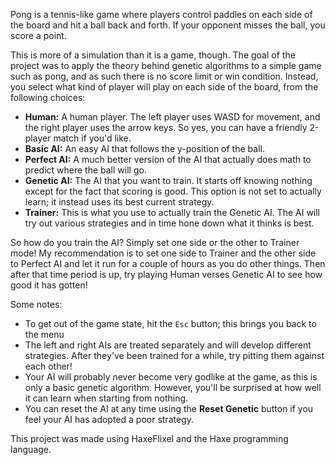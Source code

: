 Pong is a tennis-like game where players control paddles on each side of the board and hit a ball back and forth. If your opponent misses the ball, you score a point.

This is more of a simulation than it is a game, though. The goal of the project was to apply the theory behind genetic algorithms to a simple game such as pong, and as such there is no score limit or win condition. Instead, you select what kind of player will play on each side of the board, from the following choices:

* **Human:** A human player. The left player uses WASD for movement, and the right player uses the arrow keys. So yes, you can have a friendly 2-player match if you'd like.
* **Basic AI:** An easy AI that follows the y-position of the ball.
* **Perfect AI:** A much better version of the AI that actually does math to predict where the ball will go.
* **Genetic AI:** The AI that you want to train. It starts off knowing nothing except for the fact that scoring is good. This option is not set to actually learn; it instead uses its best current strategy.
* **Trainer:** This is what you use to actually train the Genetic AI. The AI will try out various strategies and in time hone down what it thinks is best.

So how do you train the AI? Simply set one side or the other to Trainer mode! My recommendation is to set one side to Trainer and the other side to Perfect AI and let it run for a couple of hours as you do other things. Then after that time period is up, try playing Human verses Genetic AI to see how good it has gotten!

Some notes:

* To get out of the game state, hit the `Esc` button; this brings you back to the menu
* The left and right AIs are treated separately and will develop different strategies. After they've been trained for a while, try pitting them against each other!
* Your AI will probably never become very godlike at the game, as this is only a basic genetic algorithm. However, you'll be surprised at how well it can learn when starting from nothing.
* You can reset the AI at any time using the **Reset Genetic** button if you feel your AI has adopted a poor strategy.

This project was made using HaxeFlixel and the Haxe programming language.
